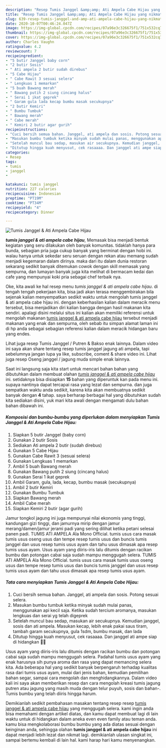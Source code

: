```yaml
---
description: "Resep Tumis Janggel &amp;amp; Ati Ampela Cabe Hijau yang nikmat"
title: "Resep Tumis Janggel &amp;amp; Ati Ampela Cabe Hijau yang nikmat"
slug: 639-resep-tumis-janggel-and-amp-ati-ampela-cabe-hijau-yang-nikmat
date: 2020-10-07T00:46:24.047Z
image: https://img-global.cpcdn.com/recipes/07a96e3c326675f1/751x532cq70/tumis-janggel-ati-ampela-cabe-hijau-foto-resep-utama.jpg
thumbnail: https://img-global.cpcdn.com/recipes/07a96e3c326675f1/751x532cq70/tumis-janggel-ati-ampela-cabe-hijau-foto-resep-utama.jpg
cover: https://img-global.cpcdn.com/recipes/07a96e3c326675f1/751x532cq70/tumis-janggel-ati-ampela-cabe-hijau-foto-resep-utama.jpg
author: Charles Vaughn
ratingvalue: 4.2
reviewcount: 7
recipeingredient:
- "5 butir Janggel baby corn"
- "2 butir Sosis"
- " Ati ampela 2 butir sudah direbus"
- "5 Cabe Hijau"
- " Cabe Rawit 3 sesuai selera"
- " Lengkuas 1 memarkan"
- "5 buah Bawang merah"
- " Bawang putih 2 siung cincang halus"
- " Serai 1 ikat geprek"
- " Garam gula lada kecap bumbu masak secukupnya"
- "2 butir Kemiri"
- " Bumbu Tumbuk"
- " Bawang merah"
- " Cabe merah"
- " Kemiri 2 butir agar gurih"
recipeinstructions:
- "Cuci bersih semua bahan. Janggel, ati ampela dan sosis. Potong sesuai selera."
- "Masukan bumbu tumbuk ketika minyak sudah mulai panas, menggunakan api kecil saja. Ketika sudah tercium aromanya, masukan lengkuas dan serai yg telah digeprek"
- "Setelah muncul bau sedap, masukan air secukupnya. Kemudian janggel, sosis dan ati ampela. Masukan kecap, lebih enak pakai saus tiram, tambah garam secukupnya, gula 1sdm, bumbu masak, dan lada"
- "Ditutup hingga kuah menyusut, cek rasaaaa. Dan janggel ati ampe siap di hidangkan 🖤🖤"
categories:
- Resep
tags:
- tumis
- janggel
- 

katakunci: tumis janggel  
nutrition: 227 calories
recipecuisine: Indonesian
preptime: "PT19M"
cooktime: "PT34M"
recipeyield: "4"
recipecategory: Dinner

---
```



![Tumis Janggel &amp; Ati Ampela Cabe Hijau](https://img-global.cpcdn.com/recipes/07a96e3c326675f1/751x532cq70/tumis-janggel-ati-ampela-cabe-hijau-foto-resep-utama.jpg)

<b><i>tumis janggel &amp; ati ampela cabe hijau</i></b>, Memasak bisa menjadi bentuk kegiatan yang seru dilakukan oleh banyak komunitas. tidaklah hanya para bunda, sebagian pria juga cukup banyak yang berminat dengan hobi ini. walau hanya untuk sekedar seru seruan dengan rekan atau memang sudah menjadi kegemaran dalam dirinya. maka dari itu dalam dunia restoran sekarang sedikit banyak ditemukan cowok dengan skill memasak yang sempurna, dan lumayan banyak juga kita melihat di bermacam kedai dan cafe yang mempunyai koki pria sebagai chef terbaik nya.

Oke, kita awali ke hal resep menu <i>tumis janggel &amp; ati ampela cabe hijau</i>. di tengah tengah pekerjaan kita, bisa jadi akan terasa menggembirakan bila sejenak kalian menyempatkan sedikit waktu untuk mengolah tumis janggel &amp; ati ampela cabe hijau ini. dengan keberhasilan kalian dalam meracik menu tersebut, bisa menjadikan diri kalian bangga dengan hasil makanan kita sendiri. apalagi disini melalui situs ini kalian akan memiliki referensi untuk mengolah makanan <u>tumis janggel &amp; ati ampela cabe hijau</u> tersebut menjadi makanan yang enak dan sempurna, oleh sebab itu simpan alamat laman ini di hp anda sebagai sebagian referensi kalian dalam meracik hidangan baru yang endes.

Lihat juga resep Tumis Janggel / Putren &amp; Bakso enak lainnya. Dalam video ini saya akan share tentang resep tumis janggel jagung ati ampela, tapi sebelumnya jangan lupa ya like, subscribe, coment &amp; share video ini. Lihat juga resep Oseng janggel / jagung muda simple enak lainnya.


Saat ini langsung saja kita start untuk mencari bahan bahan yang dibutuhkan dalam membuat olahan <u><i>tumis janggel &amp; ati ampela cabe hijau</i></u> ini. setidaknya bisa disiapkan <b>15</b> bahan yang diperuntuk kan pada menu ini. supaya nantinya dapat tercapai rasa yang lezat dan sempurna. dan juga sempatkan waktu anda sedikit, karena kita akan membuatnya sedikit banyak dengan <b>4</b> tahap. saya berharap berbagai hal yang dibutuhkan sudah kita sediakan disini, yuk mari kita awali dengan mengamati dulu bahan bahan dibawah ini.

<!--inarticleads1-->

##### Komposisi dan bumbu-bumbu yang diperlukan dalam menyiapkan Tumis Janggel &amp; Ati Ampela Cabe Hijau:

1. Siapkan 5 butir Janggel (baby corn)
1. Gunakan 2 butir Sosis
1. Sediakan  Ati ampela 2 butir (sudah direbus)
1. Gunakan 5 Cabe Hijau
1. Gunakan  Cabe Rawit 3 (sesuai selera)
1. Gunakan  Lengkuas 1 memarkan
1. Ambil 5 buah Bawang merah
1. Gunakan  Bawang putih 2 siung (cincang halus)
1. Gunakan  Serai 1 ikat geprek
1. Ambil  Garam, gula, lada, kecap, bumbu masak (secukupnya)
1. Ambil 2 butir Kemiri
1. Gunakan  Bumbu Tumbuk
1. Siapkan  Bawang merah
1. Ambil  Cabe merah
1. Siapkan  Kemiri 2 butir (agar gurih)


Jamur tongkol jagung ini juga mempunyai nilai ekonomis yang tinggi, kandungan gizi tinggi, dan jamurnya mirip dengan jamur merang/damen/jamur jerami padi yang sering dilihat ketika petani selesai panen padi. TUMIS ATI AMPELA Ala Mono Official. tumis usus cara masak tumis usus oseng usus dan tempe resep tumis usus dan buncis tumis janggel dan usus resep tumis usus ayam dan tahu usus dimasak apa resep tumis usus ayam. Usus ayam yang diiris-iris lalu ditumis dengan racikan bumbu dan potongan cabai saja sudah mampu menggugah selera. TUMIS ATI AMPELA Ala Mono Official. tumis usus cara masak tumis usus oseng usus dan tempe resep tumis usus dan buncis tumis janggel dan usus resep tumis usus ayam dan tahu usus dimasak apa resep tumis usus ayam. 

<!--inarticleads2-->

##### Tata cara menyiapkan Tumis Janggel &amp; Ati Ampela Cabe Hijau:

1. Cuci bersih semua bahan. Janggel, ati ampela dan sosis. Potong sesuai selera.
1. Masukan bumbu tumbuk ketika minyak sudah mulai panas, menggunakan api kecil saja. Ketika sudah tercium aromanya, masukan lengkuas dan serai yg telah digeprek
1. Setelah muncul bau sedap, masukan air secukupnya. Kemudian janggel, sosis dan ati ampela. Masukan kecap, lebih enak pakai saus tiram, tambah garam secukupnya, gula 1sdm, bumbu masak, dan lada
1. Ditutup hingga kuah menyusut, cek rasaaaa. Dan janggel ati ampe siap di hidangkan 🖤🖤


Usus ayam yang diiris-iris lalu ditumis dengan racikan bumbu dan potongan cabai saja sudah mampu menggugah selera. Padahal tumis usus ayam yang enak harusnya sih punya aroma dan rasa yang dapat memancing selera kita. Ada beberapa hal yang sedikit banyak berpengaruh terhadap kualitas rasa dari tumis usus ayam, mulai dari jenis bahan, kemudian pemilihan bahan segar, sampai cara mengolah dan menghidangkannya. Dalam video kali ini saya akan memberikan resep dan cara mengolah kreasi tumis jagung putren atau jagung yang masih muda dengan telur puyuh, sosis dan bahan-. Tumis bumbu yang telah diiris hingga harum. 

Demikianlah sedikit pembahasan masakan tentang resep resep <u>tumis janggel &amp; ati ampela cabe hijau</u> yang menggugah selera. kami ingin anda bisa memahami dengan artikel diatas, dan kamu dapat membuat lagi di lain waktu untuk di hidangkan dalam aneka even even family atau teman anda. kamu bisa mengkolaborasi bumbu bumbu yang ada diatas sesuai dengan keinginan anda, sehingga olahan <b>tumis janggel &amp; ati ampela cabe hijau</b> ini dapat menjadi lebih lezat dan nikmat lagi. demikianlah ulasan singkat ini, sampai bertemu kembali di lain hal. kami harap hari kamu menyenangkan.
